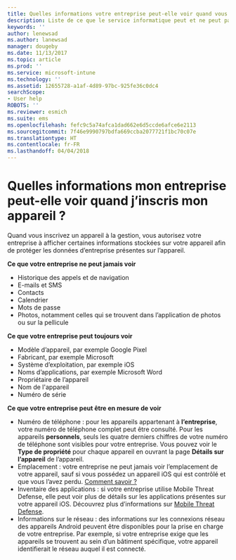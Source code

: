 ```yaml
---
title: Quelles informations votre entreprise peut-elle voir quand vous inscrivez votre appareil ? | Microsoft Docs
description: Liste de ce que le service informatique peut et ne peut pas voir sur vos appareils gérés.
keywords: ''
author: lenewsad
ms.author: lanewsad
manager: dougeby
ms.date: 11/13/2017
ms.topic: article
ms.prod: ''
ms.service: microsoft-intune
ms.technology: ''
ms.assetid: 12655728-a1af-4d89-97bc-925fe36c0dc4
searchScope:
- User help
ROBOTS: ''
ms.reviewer: esmich
ms.suite: ems
ms.openlocfilehash: fefc9c5a74afca1dad662e6d5ccde6afce6e2113
ms.sourcegitcommit: 7f46e9990797bdfa669ccba2077721f1bc70c07e
ms.translationtype: HT
ms.contentlocale: fr-FR
ms.lasthandoff: 04/04/2018
---
```

# <a name="what-information-can-my-company-see-when-i-enroll-my-device"></a>Quelles informations mon entreprise peut-elle voir quand j’inscris mon appareil ?

Quand vous inscrivez un appareil à la gestion, vous autorisez votre entreprise à afficher certaines informations stockées sur votre appareil afin de protéger les données d’entreprise présentes sur l’appareil.

**Ce que votre entreprise ne peut jamais voir**

- Historique des appels et de navigation
- E-mails et SMS
- Contacts
- Calendrier
-   Mots de passe
- Photos, notamment celles qui se trouvent dans l’application de photos ou sur la pellicule

**Ce que votre entreprise peut toujours voir**

- Modèle d’appareil, par exemple Google Pixel
- Fabricant, par exemple Microsoft
- Système d’exploitation, par exemple iOS
- Noms d’applications, par exemple Microsoft Word
- Propriétaire de l’appareil
- Nom de l'appareil
- Numéro de série

**Ce que votre entreprise peut être en mesure de voir**

-  Numéro de téléphone : pour les appareils appartenant à **l’entreprise**, votre numéro de téléphone complet peut être consulté. Pour les appareils **personnels**, seuls les quatre derniers chiffres de votre numéro de téléphone sont visibles pour votre entreprise. Vous pouvez voir le **Type de propriété** pour chaque appareil en ouvrant la page **Détails sur l’appareil** de l’appareil.
-  Emplacement : votre entreprise ne peut jamais voir l’emplacement de votre appareil, sauf si vous possédez un appareil iOS qui est contrôlé et que vous l’avez perdu. [Comment savoir ?](https://go.microsoft.com/fwlink/?linkid=853816)
- Inventaire des applications : si votre entreprise utilise Mobile Threat Defense, elle peut voir plus de détails sur les applications présentes sur votre appareil iOS. Découvrez plus d’informations sur [Mobile Threat Defense](you-are-prompted-to-install-mtd-ios.md).
- Informations sur le réseau : des informations sur les connexions réseau des appareils Android peuvent être disponibles pour la prise en charge de votre entreprise. Par exemple, si votre entreprise exige que les appareils se trouvent au sein d’un bâtiment spécifique, votre appareil identifierait le réseau auquel il est connecté. 
